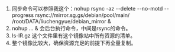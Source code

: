 1. 同步命令可以参照我这个：nohup rsync -az --delete --no-motd --progress rsync://mirror.sg.gs/debian/pool/main/ /root/DATA/liuchengyue/debian_mirror &
2. nohup ... & 会后台执行命令，中间是rsync的命令。
3. ls-lR.gz 这个文件里有这个镜像站中所有资源的清单。
4. 整个镜像比较大，确保资源充足的前提下再全量复制。